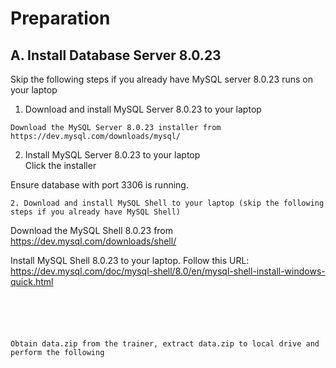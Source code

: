 # Preparation
## A. Install Database Server 8.0.23 
Skip the following steps if you already have MySQL server 8.0.23 runs on your laptop </br>
1. Download and install MySQL Server 8.0.23 to your laptop 
```
Download the MySQL Server 8.0.23 installer from https://dev.mysql.com/downloads/mysql/
```
2. Install MySQL Server 8.0.23 to your laptop </br>
Click the installer






Ensure database with port 3306 is running.
```
2. Download and install MySQL Shell to your laptop (skip the following steps if you already have MySQL Shell)
```
Download the MySQL Shell 8.0.23 from https://dev.mysql.com/downloads/shell/

Install MySQL Shell 8.0.23 to your laptop.
Follow this URL: https://dev.mysql.com/doc/mysql-shell/8.0/en/mysql-shell-install-windows-quick.html
```





Obtain data.zip from the trainer, extract data.zip to local drive and perform the following

